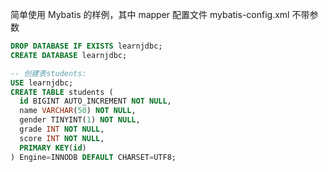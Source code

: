 简单使用 Mybatis 的样例，其中 mapper 配置文件 mybatis-config.xml 不带参数

```sql
DROP DATABASE IF EXISTS learnjdbc;
CREATE DATABASE learnjdbc;

-- 创建表students:
USE learnjdbc;
CREATE TABLE students (
  id BIGINT AUTO_INCREMENT NOT NULL,
  name VARCHAR(50) NOT NULL,
  gender TINYINT(1) NOT NULL,
  grade INT NOT NULL,
  score INT NOT NULL,
  PRIMARY KEY(id)
) Engine=INNODB DEFAULT CHARSET=UTF8;
```
